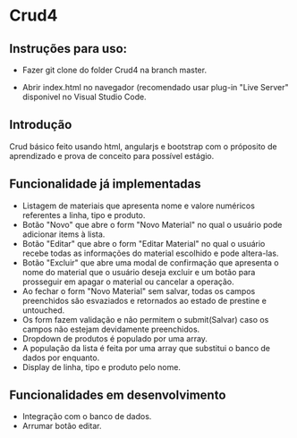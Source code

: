 # Crud4

Instruções para uso:
-

- Fazer git clone do folder Crud4 na branch master.

- Abrir index.html no navegador (recomendado usar plug-in "Live Server" disponivel no Visual Studio Code.


Introdução
-


Crud básico feito usando html, angularjs e bootstrap com o próposito de aprendizado e prova de conceito para possível estágio.

Funcionalidade já implementadas 
-
- Listagem de materiais que apresenta nome e valore numéricos referentes a linha, tipo e produto.
- Botão "Novo" que abre o form "Novo Material" no qual o usuário pode adicionar items à lista.
- Botão "Editar" que abre o form "Editar Material" no qual o usuário recebe todas as informações do material escolhido e pode altera-las.
- Botão "Excluir" que abre uma modal de confirmação que apresenta o nome do material que o usuário deseja excluir e um botão para prosseguir em apagar o material ou cancelar a operação.
- Ao fechar o form  "Novo Material" sem salvar, todas os campos preenchidos são esvaziados e retornados ao estado de prestine e untouched.
- Os form fazem validação e não permitem o submit(Salvar) caso os campos não estejam devidamente preenchidos.
- Dropdown de produtos é populado por uma array.
- A população da lista é feita por uma array que substitui o banco de dados por enquanto.
- Display de linha, tipo e produto pelo nome.

Funcionalidades em desenvolvimento
-
- Integração com o banco de dados.
- Arrumar botão editar.


